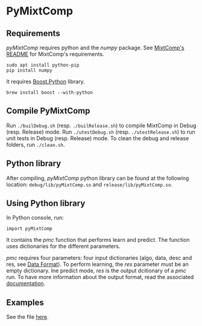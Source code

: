 # PyMixtComp

## Requirements

*pyMixtComp* requires python and the *numpy* package. See [MixtComp's README](../MixtComp/README.md) for MixtComp's requirements.

```
sudo apt install python-pip
pip install numpy
```


It requires [Boost.Python](https://www.boost.org/doc/libs/1_72_0/libs/python/doc/html/index.html) library.

```
brew install boost --with-python
```

## Compile PyMixtComp

Run `./builDebug.sh` (resp. `./builRelease.sh`) to compile MixtComp in Debug (resp. Release) mode.
Run `./utestDebug.sh` (resp. `./utestRelease.sh`) to run unit tests in Debug (resp. Release) mode.
To clean the debug and release folders, run `./clean.sh`.

## Python library

After compiling, *pyMixtComp* python library can be found at the following location: `debug/lib/pyMixtComp.so` and `release/lib/pyMixtComp.so`. 

## Using Python library

In Python console, run:

```
import pyMixtComp
```

It contains the *pmc* function that performs learn and predict. The function uses dictionaries for the different parameters.

*pmc* requires four parameters: four input dictionaries (algo, data, desc and res, see [Data Format](../MixtComp/docs/dataFormat.md)). To perform learning, the *res* parameter must be an empty dictionary. Ine predict mode, *res* is the output dcitionary of a *pmc* run. To have more information about the output format, read the associated [documentation](../MixtComp/docs/objectOutput.md).

## Examples

See the file [here](python/pyMixtComp.py).
